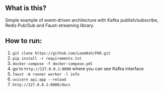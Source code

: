 ## What is this? 

Simple example of event-driven architecture with Kafka publish/subscribe, Redis Pub/Sub and Faust-streaming library.  


## How to run:
1. `git clone https://github.com/Leem0sh/FKR.git`
2. `pip install -r requirements.txt`
3. `docker-compose -f docker-compose.yml`
4. go to `http://127.0.0.1:8080` where you can see Kafka interface
5. `faust -A runner worker -l info`
6. `uvicorn api:app --reload`
7. `http://127.0.0.1:8000/docs`
